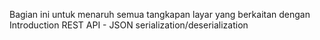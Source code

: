 Bagian ini untuk menaruh semua tangkapan layar yang berkaitan dengan Introduction REST API - JSON serialization/deserialization
